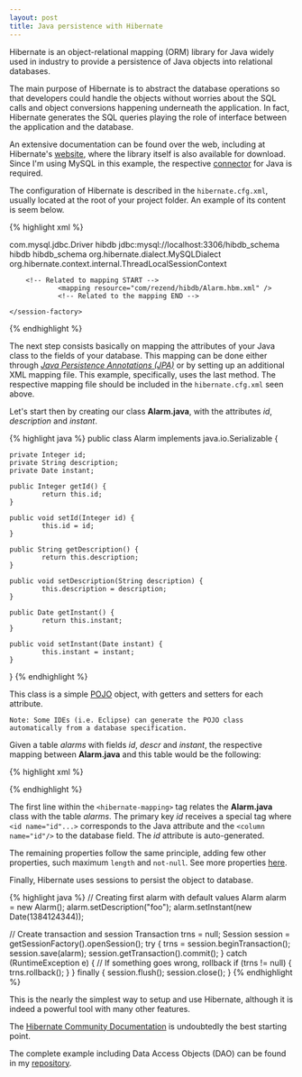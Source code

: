 ```yaml
---
layout: post
title: Java persistence with Hibernate
---
```


Hibernate is an object-relational mapping (ORM) library for Java widely used in industry to provide a persistence of Java objects into relational databases.

The main purpose of Hibernate is to abstract the database operations so that developers could handle the objects without worries about the SQL calls and object conversions happening underneath the application.
In fact, Hibernate generates the SQL queries playing the role of interface between the application and the database.

An extensive documentation can be found over the web, including at Hibernate's [website](http://www.hibernate.org/), where the library itself is also available for download.
Since I'm using MySQL in this example, the respective [connector](http://dev.mysql.com/downloads/connector/j/#downloads) for Java is required.

The configuration of Hibernate is described in the `hibernate.cfg.xml`, usually located at the root of your project folder.
An example of its content is seem below.

{% highlight xml %}
<?xml version="1.0" encoding="UTF-8"?>
<!DOCTYPE hibernate-configuration PUBLIC
				"-//Hibernate/Hibernate Configuration DTD 3.0//EN"
				"http://hibernate.sourceforge.net/hibernate-configuration-3.0.dtd">
<hibernate-configuration>
	<session-factory>
		<property name="hibernate.connection.driver_class">com.mysql.jdbc.Driver</property>
		<property name="hibernate.connection.password">hibdb</property>
		<property name="hibernate.connection.url">jdbc:mysql://localhost:3306/hibdb_schema</property>
		<property name="hibernate.connection.username">hibdb</property>
		<property name="hibernate.default_schema">hibdb_schema</property>
		<property name="hibernate.dialect">org.hibernate.dialect.MySQLDialect</property>
		<property name="hibernate.current_session_context_class">org.hibernate.context.internal.ThreadLocalSessionContext</property>
		
		<!-- Related to mapping START -->
				<mapping resource="com/rezend/hibdb/Alarm.hbm.xml" />
				<!-- Related to the mapping END -->
		
	</session-factory>
</hibernate-configuration>
{% endhighlight %}

The next step consists basically on mapping the attributes of your Java class to the fields of your database.
This mapping can be done either through [*Java Persistence Annotations (JPA)*](http://docs.jboss.org/hibernate/annotations/3.5/reference/en/html_single/#entity-mapping) or by setting up an additional XML mapping file.
This example, specifically, uses the last method.
The respective mapping file should be included in the `hibernate.cfg.xml` seen above.

Let's start then by creating our class **Alarm.java**, with the attributes *id*, *description* and *instant*.

{% highlight java %}
public class Alarm implements java.io.Serializable {

	private Integer id;
	private String description;
	private Date instant;

	public Integer getId() {
			return this.id;
	}

	public void setId(Integer id) {
			this.id = id;
	}
	
	public String getDescription() {
			return this.description;
	}

	public void setDescription(String description) {
			this.description = description;
	}
	
	public Date getInstant() {
			return this.instant;
	}

	public void setInstant(Date instant) {
			this.instant = instant;
	}
}
{% endhighlight %}

This class is a simple [POJO](http://en.wikipedia.org/wiki/Plain_Old_Java_Object) object, with getters and setters for each attribute.

`Note: Some IDEs (i.e. Eclipse) can generate the POJO class automatically from a database specification.`

Given a table *alarms* with fields *id*, *descr* and *instant*, the respective mapping between **Alarm.java** and this table would be the following:

{% highlight xml %}
<?xml version="1.0"?>
<!DOCTYPE hibernate-mapping PUBLIC "-//Hibernate/Hibernate Mapping DTD 3.0//EN"
"http://www.hibernate.org/dtd/hibernate-mapping-3.0.dtd">
<hibernate-mapping>
    <class name="com.rezend.hibdb.Alarm" table="alarms">
        <id name="id" type="java.lang.Integer">
            <column name="id" />
            <generator class="identity" />
        </id>
        <property name="description" type="string">
            <column name="descr" length="45" />
        </property>
        <property name="instant" type="timestamp">
            <column name="instant" length="19" not-null="true" />
        </property>
    </class>
</hibernate-mapping>
{% endhighlight %}

The first line within the `<hibernate-mapping>` tag relates the **Alarm.java** class with the table *alarms*.
The primary key *id* receives a special tag where `<id name="id"...>` corresponds to the Java attribute and the `<column name="id"/>` to the database field. The *id* attribute is auto-generated.

The remaining properties follow the same principle, adding few other properties, such maximum `length` and `not-null`. See more properties [here](http://docs.jboss.org/hibernate/orm/4.2/devguide/en-US/html/ch01.html#d5e347).

Finally, Hibernate uses sessions to persist the object to database.

{% highlight java %}
// Creating first alarm with default values
Alarm alarm = new Alarm();
alarm.setDescription("foo");
alarm.setInstant(new Date(1384124344));

// Create transaction and session
Transaction trns = null;
Session session = getSessionFactory().openSession();
try {
	trns = session.beginTransaction();
	session.save(alarm);
	session.getTransaction().commit();
} catch (RuntimeException e) {
	// If something goes wrong, rollback
	if (trns != null) {
		trns.rollback();
	}
} finally {
	session.flush();
	session.close();
}
{% endhighlight %}

This is the nearly the simplest way to setup and use Hibernate, although it is indeed a powerful tool with many other features.

The [Hibernate Community Documentation](http://docs.jboss.org/hibernate/orm/4.2/devguide/en-US/html/) is undoubtedly the best starting point.

The complete example including Data Access Objects (DAO) can be found in my [repository](https://github.com/rafaelrezend/HibernateSandbox).
